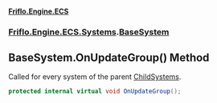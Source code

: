 #### [Friflo.Engine.ECS](index.md 'index')
### [Friflo.Engine.ECS.Systems](Friflo.Engine.ECS.Systems.md 'Friflo.Engine.ECS.Systems').[BaseSystem](BaseSystem.md 'Friflo.Engine.ECS.Systems.BaseSystem')

## BaseSystem.OnUpdateGroup() Method

Called for every system of the parent [ChildSystems](SystemGroup.ChildSystems.md 'Friflo.Engine.ECS.Systems.SystemGroup.ChildSystems').

```csharp
protected internal virtual void OnUpdateGroup();
```